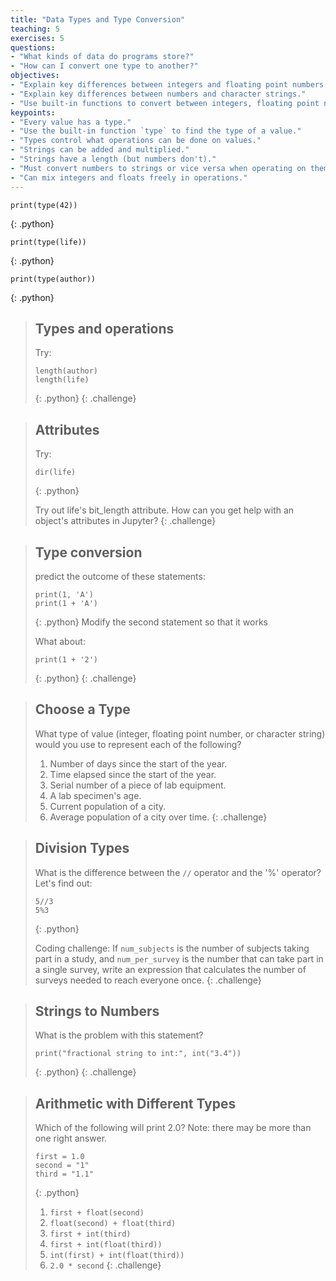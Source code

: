 ```yaml
---
title: "Data Types and Type Conversion"
teaching: 5
exercises: 5
questions:
- "What kinds of data do programs store?"
- "How can I convert one type to another?"
objectives:
- "Explain key differences between integers and floating point numbers."
- "Explain key differences between numbers and character strings."
- "Use built-in functions to convert between integers, floating point numbers, and strings."
keypoints:
- "Every value has a type."
- "Use the built-in function `type` to find the type of a value."
- "Types control what operations can be done on values."
- "Strings can be added and multiplied."
- "Strings have a length (but numbers don't)."
- "Must convert numbers to strings or vice versa when operating on them."
- "Can mix integers and floats freely in operations."
---
```



~~~
print(type(42))
~~~
{: .python}
~~~
print(type(life))
~~~
{: .python}

~~~
print(type(author))
~~~
{: .python}

> ## Types and operations
> 
> Try:
> ~~~
> length(author)
> length(life)
> ~~~
> {: .python}
{: .challenge}

> ## Attributes
>
> Try:
> ~~~
> dir(life)
> ~~~
> {: .python}
>
> Try out life's bit_length attribute. 
> How can you get help with an object's attributes in Jupyter?
{: .challenge}

> ## Type conversion
> predict the outcome of these statements:
> ~~~
> print(1, 'A')
> print(1 + 'A')
> ~~~
> {: .python}
> Modify the second statement so that it works
>
> What about:
> ~~~
> print(1 + '2')
> ~~~
> {: .python}
{: .challenge}

> ## Choose a Type
>
> What type of value (integer, floating point number, or character string)
> would you use to represent each of the following?
>
> 1. Number of days since the start of the year.
> 2. Time elapsed since the start of the year.
> 3. Serial number of a piece of lab equipment.
> 4. A lab specimen's age.
> 5. Current population of a city.
> 6. Average population of a city over time.
{: .challenge}

> ## Division Types
>
> What is the difference between the `//` operator and 
> the '%' operator? Let's find out:
>
> ~~~
> 5//3
> 5%3
> ~~~
> {: .python}
>
> Coding challenge: If `num_subjects` is the number of subjects taking part in a study,
> and `num_per_survey` is the number that can take part in a single survey,
> write an expression that calculates the number of surveys needed
> to reach everyone once.
{: .challenge}

> ## Strings to Numbers
>
> What is the problem with this statement?
>
> ~~~
> print("fractional string to int:", int("3.4"))
> ~~~
> {: .python}
{: .challenge}

> ## Arithmetic with Different Types
>
> Which of the following will print 2.0?
> Note: there may be more than one right answer.
>
> ~~~
> first = 1.0
> second = "1"
> third = "1.1"
> ~~~
> {: .python}
>
> 1. `first + float(second)`
> 2. `float(second) + float(third)`
> 3. `first + int(third)`
> 4. `first + int(float(third))`
> 5. `int(first) + int(float(third))`
> 6. `2.0 * second`
{: .challenge}
